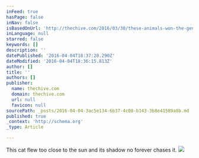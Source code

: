 ```yaml
---
inFeed: true
hasPage: false
inNav: false
isBasedOnUrl: 'http://thechive.com/2016/03/30/these-animals-won-the-genetic-jackpot-when-it-comes-to-markings-25-photos/'
inLanguage: null
starred: false
keywords: []
description: ''
datePublished: '2016-04-04T18:37:28.290Z'
dateModified: '2016-04-04T18:36:15.813Z'
author: []
title: ''
authors: []
publisher:
  name: thechive.com
  domain: thechive.com
  url: null
  favicon: null
sourcePath: _posts/2016-04-04-3ac5e134-6b37-4c08-b143-3b8e41589a8b.md
published: true
_context: 'http://schema.org'
_type: Article

---
```

This cat flew too close to the sun and its shadow no forever chases it.
![](https://thechive.files.wordpress.com/2016/03/1662241-19.jpg?quality=85&strip=info&w=600)